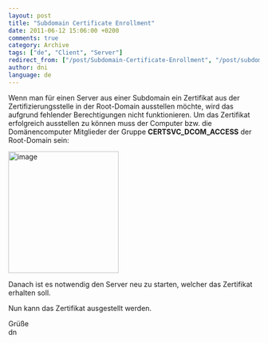 ```yaml
---
layout: post
title: "Subdomain Certificate Enrollment"
date: 2011-06-12 15:06:00 +0200
comments: true
category: Archive
tags: ["de", "Client", "Server"]
redirect_from: ["/post/Subdomain-Certificate-Enrollment", "/post/subdomain-certificate-enrollment"]
author: dni
language: de
---
```

<!-- more -->
<p>Wenn man f&uuml;r einen Server aus einer Subdomain ein Zertifikat aus der Zertifizierungsstelle in der Root-Domain ausstellen m&ouml;chte, wird das aufgrund fehlender Berechtigungen nicht funktionieren. Um das Zertifikat erfolgreich ausstellen zu k&ouml;nnen muss der Computer bzw. die Dom&auml;nencomputer Mitglieder der Gruppe <strong>CERTSVC_DCOM_ACCESS</strong> der Root-Domain sein:</p>
<p><a href="/assets/archive/image_314.png"><img style="background-image: none; margin: 0px; padding-left: 0px; padding-right: 0px; display: inline; padding-top: 0px; border: 0px;" title="image" src="/assets/archive/image_thumb_312.png" alt="image" width="221" height="244" border="0" /></a></p>
<p>Danach ist es notwendig den Server neu zu starten, welcher das Zertifikat erhalten soll.</p>
<p>Nun kann das Zertifikat ausgestellt werden.</p>
<p>Gr&uuml;&szlig;e <br />dn</p>

